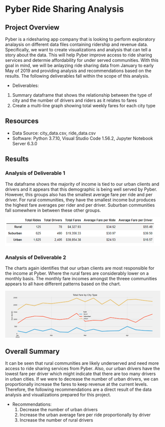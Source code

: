 # Pyber Ride Sharing Analysis

## Project Overview

 Pyber is a ridesharing app company that is looking to perform exploratory analaysis on different data files containing ridership and revenue data. Specifically, we want to create visualizations and analysis that can tell a story about the data. This will help Pyber improve access to ride sharing services and determie affordability for under served communities. With this goal in mind, we will be anlayzing ride sharing data from January to early May of 2019 and providing analysis and recommendations based on the results. The following deliverables fall within the scope of this analysis.

- Deliverables:
1. Summary dataframe that shows the relationship between the type of city and the number of drivers and riders as it relates to fares
2. Create a multi-line graph showing total weekly fares for each city type

## Resources
- Data Source: city_data.csv, ride_data.csv
- Software: Python 3.7.10, Visual Studio Code 1.56.2, Jupyter Notebook Server 6.3.0

## Results

### Analysis of Deliverable 1

 The dataframe shows the majority of income is tied to our urban clients and drivers and it appears that this demographic is being well served by Pyber. However, this groups also has the smallest average fare per ride and per driver. For rural communities, they have the smallest income but produces the highest fare averages per rider and per driver. Suburban communities fall somewhere in between these other groups.

![Summary Dataframe](Resources/Images/Pyber_Summary.png)


### Analysis of Deliverable 2

 The charts again identifies that our urban clients are most responsible for the income at Pyber. Where the rural fares are considerably lower on a monthly basis. The monthly fare incomes amongst the threee communities appears to all have different patterns based on the chart.

![Fare Summary](Resources/Images/PyBer_fare_summary.png)


## Overall Summary

 It can be seen that rural communities are likely underserved and need more access to ride sharing services from Pyber. Also, our urban drivers have the lowest fare per driver which might indicate that there are too many drivers in urban cities. If we were to decrease the number of urban drivers, we can proportionally increase the fares to keep revenue at the current levels. Therefore, the following recommendations are a direct result of the data analysis and visualizations prepared for this project.

- Recommendations:
  1. Decrease the number of urban drivers
  2. Increase the urban average fare per ride proportionally by driver
  3. Increase the number of rural drivers